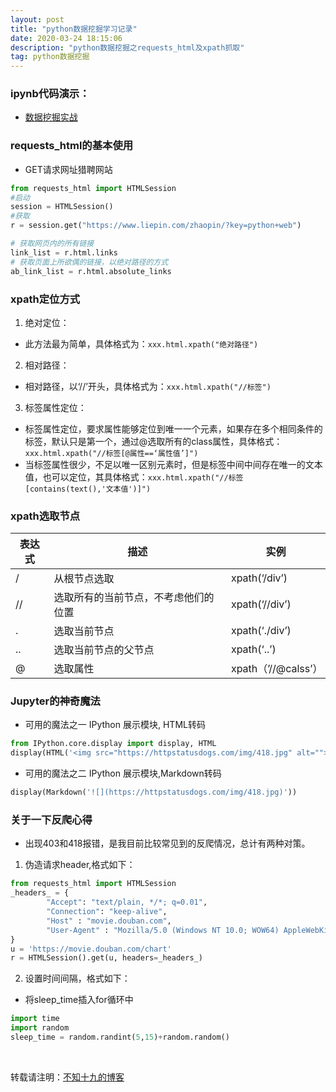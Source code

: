 ```yaml
---
layout: post
title: "python数据挖掘学习记录"
date: 2020-03-24 18:15:06
description: "python数据挖掘之requests_html及xpath抓取"
tag: python数据挖掘
---
```


### ipynb代码演示：

- [数据挖掘实战](https://github.com/FishingFires/FishingFires.github.io/blob/master/ipynb%E5%AE%9E%E6%88%98.ipynb)

### requests_html的基本使用
- GET请求网址猎聘网站

```python
from requests_html import HTMLSession
#启动
session = HTMLSession()
#获取
r = session.get("https://www.liepin.com/zhaopin/?key=python+web")

# 获取网页内的所有链接
link_list = r.html.links
# 获取页面上所欲偶的链接，以绝对路径的方式
ab_link_list = r.html.absolute_links
```
### xpath定位方式

1. 绝对定位：
- 此方法最为简单，具体格式为：`xxx.html.xpath("绝对路径")`
2. 相对路径：
- 相对路径，以‘//’开头，具体格式为：`xxx.html.xpath("//标签")`
3. 标签属性定位：
- 标签属性定位，要求属性能够定位到唯一一个元素，如果存在多个相同条件的标签，默认只是第一个，通过@选取所有的class属性，具体格式：`xxx.html.xpath("//标签[@属性==‘属性值’]")`
- 当标签属性很少，不足以唯一区别元素时，但是标签中间中间存在唯一的文本值，也可以定位，其具体格式：`xxx.html.xpath("//标签[contains(text(),'文本值')]") `

### xpath选取节点

|  表达式   | 描述  |  实例   |
|  ----  | ----  |  ----  |
| /  | 从根节点选取 | xpath(‘/div’)  |
| //  | 选取所有的当前节点，不考虑他们的位置 | xpath(‘//div’)  |
| .  | 选取当前节点 | xpath(‘./div’)  |
| ..  | 选取当前节点的父节点 | xpath(‘..’)  |
| @  | 选取属性 | xpath（’//@calss’） |

### Jupyter的神奇魔法

- 可用的魔法之一 IPython 展示模块, HTML转码

```python
from IPython.core.display import display, HTML
display(HTML('<img src="https://httpstatusdogs.com/img/418.jpg" alt="">'))
```
- 可用的魔法之二 IPython 展示模块,Markdown转码

```python
display(Markdown('![](https://httpstatusdogs.com/img/418.jpg)'))
```

### 关于一下反爬心得

- 出现403和418报错，是我目前比较常见到的反爬情况，总计有两种对策。

1. 伪造请求header,格式如下：

```python
from requests_html import HTMLSession
_headers_ = {
        "Accept": "text/plain, */*; q=0.01",
        "Connection": "keep-alive",
        "Host" : "movie.douban.com",
        "User-Agent" : "Mozilla/5.0 (Windows NT 10.0; WOW64) AppleWebKit/537.36 (KHTML, like Gecko) Chrome/62.0.3250.0 Iron Safari/537.36",
}
u = 'https://movie.douban.com/chart'
r = HTMLSession().get(u, headers=_headers_)
```

2. 设置时间间隔，格式如下：

- 将sleep_time插入for循环中

```python
import time
import random
sleep_time = random.randint(5,15)+random.random()
```
<br>

转载请注明：[不知十九的博客](http://FishingFires.github.io)

